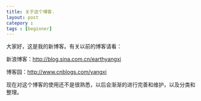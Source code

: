 ```yaml
---
title: 关于这个博客.
layout: post
catepory : 
tags : [beginner]
---
```


大家好，这是我的新博客。有关以前的博客请看：

新浪博客：http://blog.sina.com.cn/earthyangxi

博客园：http://www.cnblogs.com/yangxi

现在对这个博客的使用还不是很熟悉，以后会渐渐的进行完善和维护，以及分类和整理。
